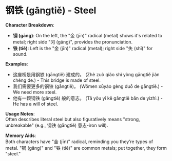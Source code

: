 # **钢铁 (gāngtiě) - Steel**

**Character Breakdown**:  
- **钢 (gāng)**: On the left, the "金 (jīn)" radical (metal) shows it's related to metal; right side "冈 (gāng)", provides the pronunciation.  
- **铁 (tiě)**: Left is the "金 (jīn)" radical (metal); right side "失 (shī)" for sound.

**Examples**:  
- 这座桥是用钢铁 (gāngtiě) 建成的。 (Zhè zuò qiáo shì yòng gāngtiě jiàn chéng de.) - This bridge is made of steel.  
- 我们需要更多的钢铁 (gāngtiě)。 (Wǒmen xūyào gèng duō de gāngtiě.) - We need more steel.  
- 他有一颗钢铁 (gāngtiě) 般的意志。 (Tā yǒu yī kē gāngtiě bān de yìzhì.) - He has a will of steel.

**Usage Notes**:  
Often describes literal steel but also figuratively means "strong, unbreakable" (e.g., 钢铁 (gāngtiě) 意志-iron will).

**Memory Aids**:  
Both characters have "金 (jīn)" radical, reminding you they’re types of metal. "钢 (gāng)" and "铁 (tiě)" are common metals; put together, they form "steel."